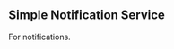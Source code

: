 <br>

## Simple Notification Service

For notifications.

<br>
<br>

<br>
<br>

<br>
<br>

<br>
<br>
